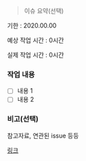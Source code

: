 > 이슈 요약(선택)

기한 : 2020.00.00

예상 작업 시간 : 0시간

실제 작업 시간 : 0시간

### 작업 내용

- [ ] 내용 1
- [ ] 내용 2

### 비고(선택)

참고자료, 연관된 issue 등등

[링크](url)
